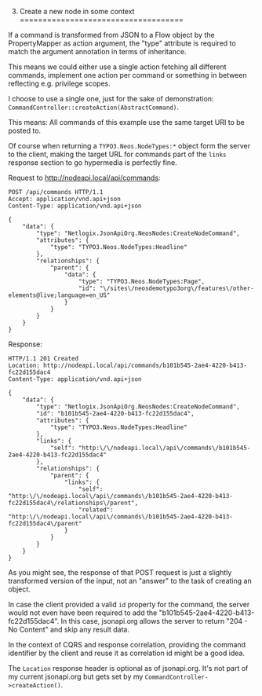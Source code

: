 3. Create a new node in some context
====================================

If a command is transformed from JSON to a Flow object by the PropertyMapper as action argument, the "type" attribute
is required to match the argument annotation in terms of inheritance.

This means we could either use a single action fetching all different commands, implement one action per command or
something in between reflecting e.g. privilege scopes.

I choose to use a single one, just for the sake of demonstration:
`CommandController::createAction(AbstractCommand)`.

This means: All commands of this example use the same target URI to be posted to.

Of course when returning a `TYPO3.Neos.NodeTypes:*` object form the server to the client, making the target URL for
commands part of the `links` response section to go hypermedia is perfectly fine.

Request to <http://nodeapi.local/api/commands>:

    POST /api/commands HTTP/1.1
    Accept: application/vnd.api+json
    Content-Type: application/vnd.api+json

    {
        "data": {
            "type": "Netlogix.JsonApiOrg.NeosNodes:CreateNodeCommand",
            "attributes": {
                "type": "TYPO3.Neos.NodeTypes:Headline"
            },
            "relationships": {
                "parent": {
                    "data": {
                        "type": "TYPO3.Neos.NodeTypes:Page",
                        "id": "\/sites\/neosdemotypo3org\/features\/other-elements@live;language=en_US"
                    }
                }
            }
        }
    }

Response:

    HTTP/1.1 201 Created
    Location: http://nodeapi.local/api/commands/b101b545-2ae4-4220-b413-fc22d155dac4
    Content-Type: application/vnd.api+json
    
    {
        "data": {
            "type": "Netlogix.JsonApiOrg.NeosNodes:CreateNodeCommand",
            "id": "b101b545-2ae4-4220-b413-fc22d155dac4",
            "attributes": {
                "type": "TYPO3.Neos.NodeTypes:Headline"
            },
            "links": {
                "self": "http:\/\/nodeapi.local\/api\/commands\/b101b545-2ae4-4220-b413-fc22d155dac4"
            },
            "relationships": {
                "parent": {
                    "links": {
                        "self": "http:\/\/nodeapi.local\/api\/commands\/b101b545-2ae4-4220-b413-fc22d155dac4\/relationships\/parent",
                        "related": "http:\/\/nodeapi.local\/api\/commands\/b101b545-2ae4-4220-b413-fc22d155dac4\/parent"
                    }
                }
            }
        }
    }

As you might see, the response of that POST request is just a slightly transformed version of the input, not an "answer"
to the task of creating an object.

In case the client provided a valid `id` property for the command, the server would not even have been required to add
the "b101b545-2ae4-4220-b413-fc22d155dac4". In this case, jsonapi.org allows the server to return "204 - No Content"
and skip any result data.

In the context of CQRS and response correlation, providing the command identifier by the client and reuse it as 
correlation id might be a good idea.

The `Location` response header is optional as of jsonapi.org. It's not part of my current jsonapi.org but gets set
by my `CommandController->createAction()`.